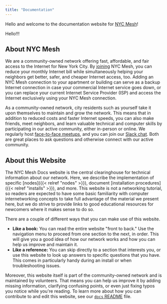 ```yaml
---
title: "Documentation"
---
```


Hello and welcome to the documentation website for [NYC Mesh](https://nycmesh.net/)!

Hello!!!

## About NYC Mesh

We are a community-owned network offering fast, affordable, and fair access to the Internet for New York City. By [joining](https://nycmesh.net/join) NYC Mesh, you can reduce your monthly Internet bill while simultaneously helping your neighbors get better, safer, and cheaper Internet access, too. Adding an NYC Mesh connection to your apartment or building can serve as a backup Internet connection in case your commercial Internet service goes down, or you can replace your current Internet Service Provider (ISP) and access the Internet exclusively using your NYC Mesh connection.

As a community-owned network, city residents such as yourself take it upon themselves to maintain and grow the network. This means that in addition to reduced costs and faster Internet speeds, you can also make friends, meet neighbors, and learn valuable technical and computer skills by participating in our active community, either in-person or online. We regularly host [face-to-face meetups](https://www.meetup.com/nycmesh/), and you can join our [Slack chat](https://slack.nycmesh.net/). Both are great places to ask questions and otherwise connect with our active community.

## About this Website

The NYC Mesh Docs website is the central clearinghouse for technical information about our network. Here, we describe the implementation of specific [nodes]({{< relref "nodes" >}}), document [installation procedures]({{< relref "installs" >}}), and more. This website is not a networking tutorial, so readers are expected to have some basic familiarity with computer internetworking concepts to take full advantage of the material we present here, but we do strive to provide links to good educational resources for newcomers where it makes sense to do so.

There are a couple of different ways that you can make use of this website.

-   **Like a book:** You can read the entire website "front to back." Use the navigation menu to proceed from one section to the next, in order. This will give you a good idea of how our network works and how you can help us improve and maintain it.
-   **Like a reference:** You can skip directly to a section that interests you, or use this website to look up answers to specific questions that you have. This comes in particularly handy during an install or when troubleshooting issues.

Moreover, this website itself is part of the community-owned network and is maintained by volunteers. That means you can help us improve it by adding missing information, clarifying confusing points, or even just fixing typos you notice while you're reading. To learn more about how you can contribute to and edit this website, see our [`docs` README](https://github.com/nycmeshnet/docs/blob/master/README.md) file.
